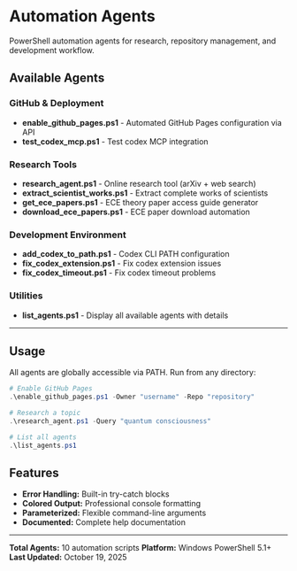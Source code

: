 # Automation Agents

PowerShell automation agents for research, repository management, and development workflow.

## Available Agents

### GitHub & Deployment
- **enable_github_pages.ps1** - Automated GitHub Pages configuration via API
- **test_codex_mcp.ps1** - Test codex MCP integration

### Research Tools
- **research_agent.ps1** - Online research tool (arXiv + web search)
- **extract_scientist_works.ps1** - Extract complete works of scientists
- **get_ece_papers.ps1** - ECE theory paper access guide generator
- **download_ece_papers.ps1** - ECE paper download automation

### Development Environment
- **add_codex_to_path.ps1** - Codex CLI PATH configuration
- **fix_codex_extension.ps1** - Fix codex extension issues
- **fix_codex_timeout.ps1** - Fix codex timeout problems

### Utilities
- **list_agents.ps1** - Display all available agents with details

---

## Usage

All agents are globally accessible via PATH. Run from any directory:

```powershell
# Enable GitHub Pages
.\enable_github_pages.ps1 -Owner "username" -Repo "repository"

# Research a topic
.\research_agent.ps1 -Query "quantum consciousness"

# List all agents
.\list_agents.ps1
```

## Features

- **Error Handling:** Built-in try-catch blocks
- **Colored Output:** Professional console formatting
- **Parameterized:** Flexible command-line arguments
- **Documented:** Complete help documentation

---

**Total Agents:** 10 automation scripts
**Platform:** Windows PowerShell 5.1+
**Last Updated:** October 19, 2025
